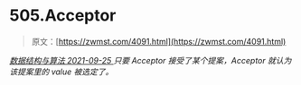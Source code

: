 <!--yml
category: 未分类
date: 0001-01-01 00:00:00
-->

# 505.Acceptor

> 原文：[https://zwmst.com/4091.html](https://zwmst.com/4091.html)

   [ *数据结构与算法* ](https://zwmst.com/%e6%95%b0%e6%8d%ae%e7%bb%93%e6%9e%84%e4%b8%8e%e7%ae%97%e6%b3%95)*[ <time datetime="2021-09-26T01:22:33+08:00"> 2021-09-25 </time> ](https://zwmst.com/4091.html)  只要 Acceptor 接受了某个提案，Acceptor 就认为该提案里的 value 被选定了。*